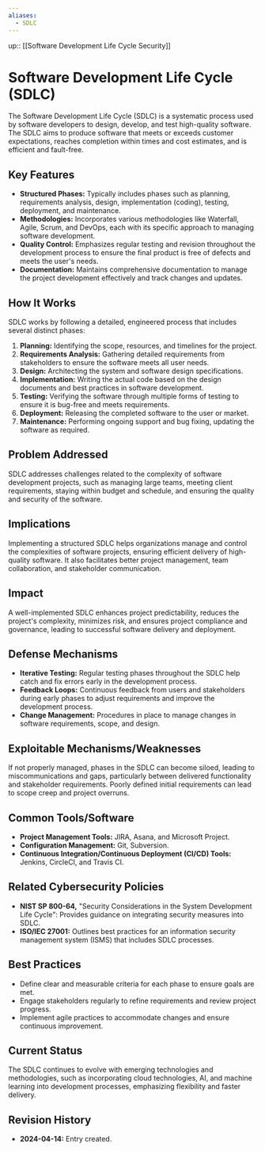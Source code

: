 ```yaml
---
aliases:
  - SDLC
---
```

up:: [[Software Development Life Cycle Security]]

# Software Development Life Cycle (SDLC)

The Software Development Life Cycle (SDLC) is a systematic process used by software developers to design, develop, and test high-quality software. The SDLC aims to produce software that meets or exceeds customer expectations, reaches completion within times and cost estimates, and is efficient and fault-free.

## Key Features

- **Structured Phases:** Typically includes phases such as planning, requirements analysis, design, implementation (coding), testing, deployment, and maintenance.
- **Methodologies:** Incorporates various methodologies like Waterfall, Agile, Scrum, and DevOps, each with its specific approach to managing software development.
- **Quality Control:** Emphasizes regular testing and revision throughout the development process to ensure the final product is free of defects and meets the user's needs.
- **Documentation:** Maintains comprehensive documentation to manage the project development effectively and track changes and updates.

## How It Works

SDLC works by following a detailed, engineered process that includes several distinct phases:

1. **Planning:** Identifying the scope, resources, and timelines for the project.
2. **Requirements Analysis:** Gathering detailed requirements from stakeholders to ensure the software meets all user needs.
3. **Design:** Architecting the system and software design specifications.
4. **Implementation:** Writing the actual code based on the design documents and best practices in software development.
5. **Testing:** Verifying the software through multiple forms of testing to ensure it is bug-free and meets requirements.
6. **Deployment:** Releasing the completed software to the user or market.
7. **Maintenance:** Performing ongoing support and bug fixing, updating the software as required.

## Problem Addressed

SDLC addresses challenges related to the complexity of software development projects, such as managing large teams, meeting client requirements, staying within budget and schedule, and ensuring the quality and security of the software.

## Implications

Implementing a structured SDLC helps organizations manage and control the complexities of software projects, ensuring efficient delivery of high-quality software. It also facilitates better project management, team collaboration, and stakeholder communication.

## Impact

A well-implemented SDLC enhances project predictability, reduces the project's complexity, minimizes risk, and ensures project compliance and governance, leading to successful software delivery and deployment.

## Defense Mechanisms

- **Iterative Testing:** Regular testing phases throughout the SDLC help catch and fix errors early in the development process.
- **Feedback Loops:** Continuous feedback from users and stakeholders during early phases to adjust requirements and improve the development process.
- **Change Management:** Procedures in place to manage changes in software requirements, scope, and design.

## Exploitable Mechanisms/Weaknesses

If not properly managed, phases in the SDLC can become siloed, leading to miscommunications and gaps, particularly between delivered functionality and stakeholder requirements. Poorly defined initial requirements can lead to scope creep and project overruns.

## Common Tools/Software

- **Project Management Tools:** JIRA, Asana, and Microsoft Project.
- **Configuration Management:** Git, Subversion.
- **Continuous Integration/Continuous Deployment (CI/CD) Tools:** Jenkins, CircleCI, and Travis CI.

## Related Cybersecurity Policies

- **NIST SP 800-64,** "Security Considerations in the System Development Life Cycle": Provides guidance on integrating security measures into SDLC.
- **ISO/IEC 27001:** Outlines best practices for an information security management system (ISMS) that includes SDLC processes.

## Best Practices

- Define clear and measurable criteria for each phase to ensure goals are met.
- Engage stakeholders regularly to refine requirements and review project progress.
- Implement agile practices to accommodate changes and ensure continuous improvement.

## Current Status

The SDLC continues to evolve with emerging technologies and methodologies, such as incorporating cloud technologies, AI, and machine learning into development processes, emphasizing flexibility and faster delivery.

## Revision History

- **2024-04-14:** Entry created.